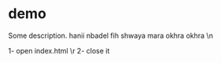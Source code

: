 # demo

Some description.
hanii nbadel fih shwaya mara okhra okhra \n

1- open index.html \r
2- close it 


